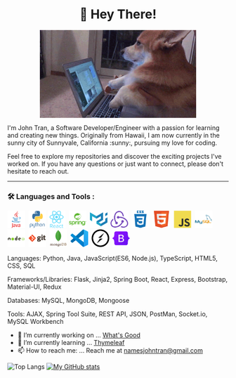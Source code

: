 <h1 align="center">👋 Hey There!</h1>
<p align="center">
<img src="https://github.com/DatGuy8/DatGuy8/blob/main/images/corgiTyping.gif" height="200px" align="center">
</p>
<p>
I'm John Tran, a Software Developer/Engineer with a passion for learning and creating new things. Originally from Hawaii, I am now currently in the sunny city of Sunnyvale, California :sunny:, pursuing my love for coding.

Feel free to explore my repositories and discover the exciting projects I've worked on. If you have any questions or just want to connect, please don't hesitate to reach out.
</p>

---

### :hammer_and_wrench: Languages and Tools :

<div>
  <img src="https://github.com/devicons/devicon/blob/master/icons/java/java-original-wordmark.svg" title="Java" alt="Java" width="40" height="40"/>&nbsp;
  <img src="https://github.com/devicons/devicon/blob/master/icons/python/python-original-wordmark.svg" title="Python" alt="Python" width="40" height="40"/>
  <img src="https://github.com/devicons/devicon/blob/master/icons/react/react-original-wordmark.svg" title="React" alt="React" width="40" height="40"/>&nbsp;
  <img src="https://github.com/devicons/devicon/blob/master/icons/spring/spring-original-wordmark.svg" title="Spring" alt="Spring" width="40" height="40"/>&nbsp;
  <img src="https://github.com/devicons/devicon/blob/master/icons/materialui/materialui-original.svg" title="Material UI" alt="Material UI" width="40" height="40"/>&nbsp;
  <img src="https://github.com/devicons/devicon/blob/master/icons/redux/redux-original.svg" title="Redux" alt="Redux " width="40" height="40"/>&nbsp;
  <img src="https://github.com/devicons/devicon/blob/master/icons/css3/css3-plain-wordmark.svg"  title="CSS3" alt="CSS" width="40" height="40"/>&nbsp;
  <img src="https://github.com/devicons/devicon/blob/master/icons/html5/html5-original.svg" title="HTML5" alt="HTML" width="40" height="40"/>&nbsp;
  <img src="https://github.com/devicons/devicon/blob/master/icons/javascript/javascript-original.svg" title="JavaScript" alt="JavaScript" width="40" height="40"/>&nbsp;
  <img src="https://github.com/devicons/devicon/blob/master/icons/mysql/mysql-original-wordmark.svg" title="MySQL"  alt="MySQL" width="40" height="40"/>&nbsp;
  <img src="https://github.com/devicons/devicon/blob/master/icons/nodejs/nodejs-original-wordmark.svg" title="NodeJS" alt="NodeJS" width="40" height="40"/>&nbsp;
  <img src="https://github.com/devicons/devicon/blob/master/icons/git/git-original-wordmark.svg" title="Git" **alt="Git" width="40" height="40"/>&nbsp;
  <img src="https://github.com/devicons/devicon/blob/master/icons/mongodb/mongodb-original-wordmark.svg" title="MongoDB" **alt="MongoDB" width="40" height="40"/>&nbsp;
  <img src="https://github.com/devicons/devicon/blob/master/icons/vscode/vscode-original.svg" title="VSCode" alt="VSCode" width="40" height="40"/>&nbsp;
  <img src="https://github.com/devicons/devicon/blob/master/icons/socketio/socketio-original.svg" title="Socket.io" alt="Socket.io" width="40" height="40"/>&nbsp;
  <img src="https://github.com/devicons/devicon/blob/master/icons/bootstrap/bootstrap-original.svg" title="Bootstrap" alt="Bootstrap" width="40" height="40"/>&nbsp;
</div>

<p>Languages: Python, Java, JavaScript(ES6, Node.js), TypeScript, HTML5, CSS, SQL</p> 
 <p>Frameworks/Libraries: Flask, Jinja2, Spring Boot, React, Express, Bootstrap, Material-UI, Redux</p>
  <p>Databases: MySQL, MongoDB, Mongoose</p>
  <p>Tools: AJAX, Spring Tool Suite, REST API, JSON, PostMan, Socket.io, MySQL Workbench</p>

- 🔭 I’m currently working on ... <a href="https://github.com/DatGuy8/whatsGood-final">What's Good</a>
- 🌱 I’m currently learning ... <a href="https://www.thymeleaf.org/">Thymeleaf</a>
- 📫 How to reach me: ... Reach me at namesjohntran@gmail.com


![Top Langs](https://github-readme-stats.vercel.app/api/top-langs/?username=DatGuy8&langs_count=8)
[![My GitHub stats](https://github-readme-stats.vercel.app/api?username=DatGuy8)](https://github.com/DatGuy8/github-readme-stats)

